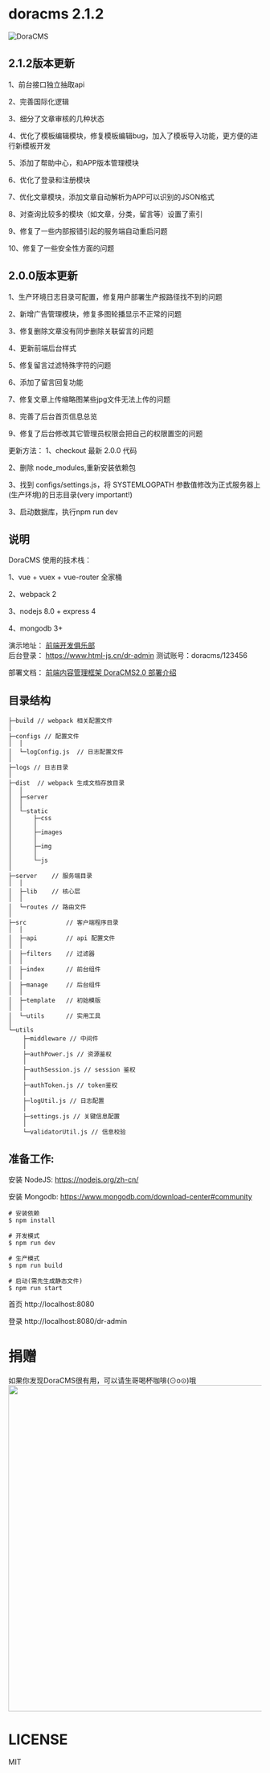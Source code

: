 # doracms 2.1.2

![DoraCMS](https://www.html-js.cn/upload/images/ueditor/1056072974769197056.jpg "DoraCMS")

## 2.1.2版本更新
1、前台接口独立抽取api 

2、完善国际化逻辑

3、细分了文章审核的几种状态

4、优化了模板编辑模块，修复模板编辑bug，加入了模板导入功能，更方便的进行新模板开发

5、添加了帮助中心，和APP版本管理模块

6、优化了登录和注册模块

7、优化文章模块，添加文章自动解析为APP可以识别的JSON格式

8、对查询比较多的模块（如文章，分类，留言等）设置了索引

9、修复了一些内部报错引起的服务端自动重启问题

10、修复了一些安全性方面的问题


## 2.0.0版本更新
1、生产环境日志目录可配置，修复用户部署生产报路径找不到的问题

2、新增广告管理模块，修复多图轮播显示不正常的问题

3、修复删除文章没有同步删除关联留言的问题

4、更新前端后台样式

5、修复留言过滤特殊字符的问题

6、添加了留言回复功能

7、修复文章上传缩略图某些jpg文件无法上传的问题

8、完善了后台首页信息总览

9、修复了后台修改其它管理员权限会把自己的权限置空的问题

更新方法： 
1、checkout 最新 2.0.0 代码

2、删除 node_modules,重新安装依赖包

3、找到 configs/settings.js，将 SYSTEMLOGPATH 参数值修改为正式服务器上(生产环境)的日志目录(very important!)

3、启动数据库，执行npm run dev 


## 说明

DoraCMS 使用的技术栈：

1、vue + vuex + vue-router 全家桶

2、webpack 2

3、nodejs 8.0 + express 4

4、mongodb 3+

演示地址： [前端开发俱乐部](https://www.html-js.cn)   
后台登录： https://www.html-js.cn/dr-admin     测试账号：doracms/123456

部署文档： [前端内容管理框架 DoraCMS2.0 部署介绍](https://www.html-js.cn/details/ryn2kSWqZ.html)   

## 目录结构

```
├─build // webpack 相关配置文件
│
├─configs // 配置文件
│  │  
│  └─logConfig.js  // 日志配置文件
│ 
├─logs // 日志目录
│
├─dist  // webpack 生成文档存放目录
│  │
│  ├─server
│  │
│  └─static
│      ├─css
│      │
│      ├─images
│      │
│      ├─img
│      │
│      └─js
│
├─server    // 服务端目录
│  │
│  ├─lib    // 核心层
│  │
│  └─routes // 路由文件
│
├─src           // 客户端程序目录
│  │
│  ├─api        // api 配置文件
│  │
│  ├─filters    // 过滤器
│  │
│  ├─index      // 前台组件
│  │
│  ├─manage     // 后台组件
│  │
│  ├─template   // 初始模版
│  │
│  └─utils      // 实用工具
│
└─utils
    ├─middleware // 中间件
    │
    ├─authPower.js // 资源鉴权
    │
    ├─authSession.js // session 鉴权
    │
    ├─authToken.js // token鉴权
    │
    ├─logUtil.js // 日志配置
    │
    ├─settings.js // 关键信息配置
    │
    └─validatorUtil.js // 信息校验

```





## 准备工作:
安装 NodeJS:
https://nodejs.org/zh-cn/

安装 Mongodb:
https://www.mongodb.com/download-center#community

```shell
# 安装依赖
$ npm install

# 开发模式
$ npm run dev

# 生产模式
$ npm run build

# 启动(需先生成静态文件)
$ npm run start
```

首页
http://localhost:8080

登录
http://localhost:8080/dr-admin

# 捐赠
如果你发现DoraCMS很有用，可以请生哥喝杯咖啡(⊙o⊙)哦
<img width="650" src="http://7xkrk4.com1.z0.glb.clouddn.com/payme.jpg" alt="">

# LICENSE

MIT
